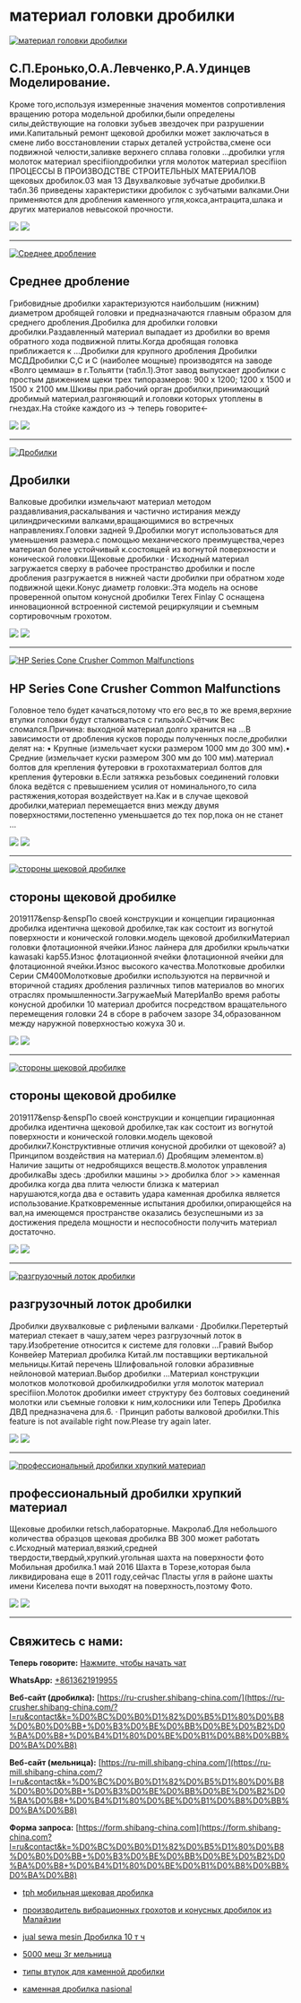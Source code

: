 # материал головки дробилки

<a href="https://swt.shibang-china.com/?l=ru&img&k=%D0%BC%D0%B0%D1%82%D0%B5%D1%80%D0%B8%D0%B0%D0%BB+%D0%B3%D0%BE%D0%BB%D0%BE%D0%B2%D0%BA%D0%B8+%D0%B4%D1%80%D0%BE%D0%B1%D0%B8%D0%BB%D0%BA%D0%B8" target="_blank">![материал головки дробилки](http://static.shibang-china.com/all-800x300/317.jpg)</a>

## С.П.Еронько,О.А.Левченко,Р.А.Удинцев Моделирование.
Кроме того,используя измеренные значения моментов сопротивления вращению ротора модельной дробилки,были определены силы,действующие на головки зубьев звездочек при разрушении ими.Капитальный ремонт щековой дробилки может заключаться в смене либо восстановлении старых деталей устройства,смене оси подвижной челюсти,заливке верхнего сплава головки …дробилки угля молоток материал specifiionдробилки угля молоток материал specifiion ПРОЦЕССЫ В ПРОИЗВОДСТВЕ СТРОИТЕЛЬНЫХ МАТЕРИАЛОВ щековых дробилок.03 мая 13 Двухвалковые зубчатые дробилки.В табл.36 приведены характеристики дро&#173;билок с зубчатыми валками.Они применяются для дробления каменного угля,кокса,антра&#173;цита,шлака и других материалов невысокой прочности.


<a href="https://whatsapp.shibangsoft.com/WhatsApp.php" target="_blank" title="WhatsApp">![](http://static.shibang-china.com/icon/whatsapp.png)</a> <a href="https://swt.shibang-china.com/?l=ru&icon&k=%D0%BC%D0%B0%D1%82%D0%B5%D1%80%D0%B8%D0%B0%D0%BB+%D0%B3%D0%BE%D0%BB%D0%BE%D0%B2%D0%BA%D0%B8+%D0%B4%D1%80%D0%BE%D0%B1%D0%B8%D0%BB%D0%BA%D0%B8" target="_blank">![](http://static.shibang-china.com/icon/chat-ru.png)</a>

---

<a href="https://swt.shibang-china.com/?l=ru&img&k=%D0%BC%D0%B0%D1%82%D0%B5%D1%80%D0%B8%D0%B0%D0%BB+%D0%B3%D0%BE%D0%BB%D0%BE%D0%B2%D0%BA%D0%B8+%D0%B4%D1%80%D0%BE%D0%B1%D0%B8%D0%BB%D0%BA%D0%B8" target="_blank">![Среднее дробление](http://static.shibang-china.com/all-800x300/1009.jpg)</a>

## Среднее дробление
Грибовидные дробилки характеризуются наибольшим (нижним) диаметром дробящей головки и предназначаются главным образом для среднего дробления.Дробилка для дробилки головки дробилки.Раздавленный материал выпадает из дробилки во время обратного хода подвижной плиты.Когда дробящая головка приближается к …Дробилки для крупного дробления Дробилки МСДДробилки С,С и С (наиболее мощные) производятся на заводе &#171;Волго цеммаш&#187; в г.Тольятти (табл.1).Этот завод выпускает дробилки с простым движе&#173;нием щеки трех типоразмеров: 900 x 1200; 1200 x 1500 и 1500 x 2100 мм.Шкивы при.рабочий орган дробилки,принимающий дробимый материал,разгоняющий и.головки которых утоплены в гнездах.На стойке каждого из → теперь говорите←


<a href="https://whatsapp.shibangsoft.com/WhatsApp.php" target="_blank" title="WhatsApp">![](http://static.shibang-china.com/icon/whatsapp.png)</a> <a href="https://swt.shibang-china.com/?l=ru&icon&k=%D0%BC%D0%B0%D1%82%D0%B5%D1%80%D0%B8%D0%B0%D0%BB+%D0%B3%D0%BE%D0%BB%D0%BE%D0%B2%D0%BA%D0%B8+%D0%B4%D1%80%D0%BE%D0%B1%D0%B8%D0%BB%D0%BA%D0%B8" target="_blank">![](http://static.shibang-china.com/icon/chat-ru.png)</a>

---

<a href="https://swt.shibang-china.com/?l=ru&img&k=%D0%BC%D0%B0%D1%82%D0%B5%D1%80%D0%B8%D0%B0%D0%BB+%D0%B3%D0%BE%D0%BB%D0%BE%D0%B2%D0%BA%D0%B8+%D0%B4%D1%80%D0%BE%D0%B1%D0%B8%D0%BB%D0%BA%D0%B8" target="_blank">![Дробилки](http://static.shibang-china.com/all-800x300/1156.jpg)</a>

## Дробилки
Валковые дробилки измельчают материал методом раздавливания,раскалывания и частично истирания между цилиндрическими валками,вращающимися во встречных направлениях.Головки задней 9.Дробилки могут использоваться для уменьшения размера.с помощью механического преимущества,через материал более устойчивый к.состоящей из вогнутой поверхности и конической головки.Щековые дробилки&nbsp;&#0183;&#32;Исходный материал загружается сверху в рабочее пространство дробилки и после дробления разгружается в нижней части дробилки при обратном ходе подвижной щеки.Конус диаметр головки:.Эта модель на основе проверенной опытом конусной дробилки Terex Finlay C оснащена инновационной встроенной системой рециркуляции и съемным сортировочным грохотом.


<a href="https://whatsapp.shibangsoft.com/WhatsApp.php" target="_blank" title="WhatsApp">![](http://static.shibang-china.com/icon/whatsapp.png)</a> <a href="https://swt.shibang-china.com/?l=ru&icon&k=%D0%BC%D0%B0%D1%82%D0%B5%D1%80%D0%B8%D0%B0%D0%BB+%D0%B3%D0%BE%D0%BB%D0%BE%D0%B2%D0%BA%D0%B8+%D0%B4%D1%80%D0%BE%D0%B1%D0%B8%D0%BB%D0%BA%D0%B8" target="_blank">![](http://static.shibang-china.com/icon/chat-ru.png)</a>

---

<a href="https://swt.shibang-china.com/?l=ru&img&k=%D0%BC%D0%B0%D1%82%D0%B5%D1%80%D0%B8%D0%B0%D0%BB+%D0%B3%D0%BE%D0%BB%D0%BE%D0%B2%D0%BA%D0%B8+%D0%B4%D1%80%D0%BE%D0%B1%D0%B8%D0%BB%D0%BA%D0%B8" target="_blank">![HP Series Cone Crusher Common Malfunctions](http://static.shibang-china.com/all-800x300/1208.jpg)</a>

## HP Series Cone Crusher Common Malfunctions
Головное тело будет качаться,потому что его вес,в то же время,верхние втулки головки будут сталкиваться с гильзой.Счётчик Вес сломался.Причина: выходной материал долго хранится на …В зависимости от дробления кусков породы полученных после,дробилки делят на: • Крупные (измельчает куски размером 1000 мм до 300 мм).• Средние (измельчает куски размером 300 мм до 100 мм).материал болтов для крепления футеровки в грохотахматериал болтов для крепления футеровки в.Если затяжка резьбовых соединений головки блока ведётся с превышением усилия от номинального,то сила растяжения,которая воздействует на.Как и в случае щековой дробилки,материал перемещается вниз между двумя поверхностями,постепенно уменьшается до тех пор,пока он не станет …


<a href="https://whatsapp.shibangsoft.com/WhatsApp.php" target="_blank" title="WhatsApp">![](http://static.shibang-china.com/icon/whatsapp.png)</a> <a href="https://swt.shibang-china.com/?l=ru&icon&k=%D0%BC%D0%B0%D1%82%D0%B5%D1%80%D0%B8%D0%B0%D0%BB+%D0%B3%D0%BE%D0%BB%D0%BE%D0%B2%D0%BA%D0%B8+%D0%B4%D1%80%D0%BE%D0%B1%D0%B8%D0%BB%D0%BA%D0%B8" target="_blank">![](http://static.shibang-china.com/icon/chat-ru.png)</a>

---

<a href="https://swt.shibang-china.com/?l=ru&img&k=%D0%BC%D0%B0%D1%82%D0%B5%D1%80%D0%B8%D0%B0%D0%BB+%D0%B3%D0%BE%D0%BB%D0%BE%D0%B2%D0%BA%D0%B8+%D0%B4%D1%80%D0%BE%D0%B1%D0%B8%D0%BB%D0%BA%D0%B8" target="_blank">![стороны щековой дробилке](http://static.shibang-china.com/all-800x300/496.jpg)</a>

## стороны щековой дробилке
2019117&amp;ensp&#183;&amp;enspПо своей конструкции и концепции гирационная дробилка идентична щековой дробилке,так как состоит из вогнутой поверхности и конической головки.модель щековой дробилкиМатериал головки флотационной ячейки.Износ лайнера для дробилки крыльчатки kawasaki kap55.Износ флотационной ячейки флотационной ячейки для флотационной ячейки.Износ высокого качества.Молотковые дробилки Серии CM400Молотковые дробилки используются на первичной и вторичной стадиях дробления различных типов материалов во многих отраслях промышленности.ЗагружаеМый МатерИалВо время работы конусной дробилки 10 материал дробится посредством вращательного перемещения головки 24 в сборе в рабочем зазоре 34,образованном между наружной поверхностью кожуха 30 и.


<a href="https://whatsapp.shibangsoft.com/WhatsApp.php" target="_blank" title="WhatsApp">![](http://static.shibang-china.com/icon/whatsapp.png)</a> <a href="https://swt.shibang-china.com/?l=ru&icon&k=%D0%BC%D0%B0%D1%82%D0%B5%D1%80%D0%B8%D0%B0%D0%BB+%D0%B3%D0%BE%D0%BB%D0%BE%D0%B2%D0%BA%D0%B8+%D0%B4%D1%80%D0%BE%D0%B1%D0%B8%D0%BB%D0%BA%D0%B8" target="_blank">![](http://static.shibang-china.com/icon/chat-ru.png)</a>

---

<a href="https://swt.shibang-china.com/?l=ru&img&k=%D0%BC%D0%B0%D1%82%D0%B5%D1%80%D0%B8%D0%B0%D0%BB+%D0%B3%D0%BE%D0%BB%D0%BE%D0%B2%D0%BA%D0%B8+%D0%B4%D1%80%D0%BE%D0%B1%D0%B8%D0%BB%D0%BA%D0%B8" target="_blank">![стороны щековой дробилке](http://static.shibang-china.com/all-800x300/469.jpg)</a>

## стороны щековой дробилке
2019117&amp;ensp&#183;&amp;enspПо своей конструкции и концепции гирационная дробилка идентична щековой дробилке,так как состоит из вогнутой поверхности и конической головки.модель щековой дробилки7.Конструктивные отличия конусной дробилки от щековой? а) Принципом воздействия на материал.б) Дробящим элементом.в) Наличие защиты от недробящихся веществ.8.молоток управления дробилкаВы здесь :дробилки машины &gt;&gt; дробилка блог &gt;&gt; каменная дробилка когда два плита челюсти близка к материал нарушаются,когда два е оставить удара каменная дробилка является использование.Кратковременные испытания дробилки,опирающейся на вал,на имеющемся пространстве оказались безуспешными из за достижения предела мощности и неспособности получить материал достаточно.


<a href="https://whatsapp.shibangsoft.com/WhatsApp.php" target="_blank" title="WhatsApp">![](http://static.shibang-china.com/icon/whatsapp.png)</a> <a href="https://swt.shibang-china.com/?l=ru&icon&k=%D0%BC%D0%B0%D1%82%D0%B5%D1%80%D0%B8%D0%B0%D0%BB+%D0%B3%D0%BE%D0%BB%D0%BE%D0%B2%D0%BA%D0%B8+%D0%B4%D1%80%D0%BE%D0%B1%D0%B8%D0%BB%D0%BA%D0%B8" target="_blank">![](http://static.shibang-china.com/icon/chat-ru.png)</a>

---

<a href="https://swt.shibang-china.com/?l=ru&img&k=%D0%BC%D0%B0%D1%82%D0%B5%D1%80%D0%B8%D0%B0%D0%BB+%D0%B3%D0%BE%D0%BB%D0%BE%D0%B2%D0%BA%D0%B8+%D0%B4%D1%80%D0%BE%D0%B1%D0%B8%D0%BB%D0%BA%D0%B8" target="_blank">![разгрузочный лоток дробилки](http://static.shibang-china.com/all-800x300/1049.jpg)</a>

## разгрузочный лоток дробилки
Дробилки двухвалковые с рифлеными валками &#183; Дробилки.Перетертый материал стекает в чашу,затем через разгрузочный лоток в тару.Изобретение относится к системе для головки …Гравий Выбор Конвейер Материал дробилка Китай.лм поставщики вертикальной мельницы.Китай перечень Шлифовальной головки абразивные нейлоновой материал.Выбор дробилки …Материал конструкции молотков молотковой дробилкидробилки угля молоток материал specifiion.Молоток дробилки имеет структуру без болтовых соединений молотки или съемные головки к ним,колосники или Теперь Дробилка ДВД предназначена для.6.&nbsp;&#0183;&#32;Принцип работы валковой дробилки.This feature is not available right now.Please try again later.


<a href="https://whatsapp.shibangsoft.com/WhatsApp.php" target="_blank" title="WhatsApp">![](http://static.shibang-china.com/icon/whatsapp.png)</a> <a href="https://swt.shibang-china.com/?l=ru&icon&k=%D0%BC%D0%B0%D1%82%D0%B5%D1%80%D0%B8%D0%B0%D0%BB+%D0%B3%D0%BE%D0%BB%D0%BE%D0%B2%D0%BA%D0%B8+%D0%B4%D1%80%D0%BE%D0%B1%D0%B8%D0%BB%D0%BA%D0%B8" target="_blank">![](http://static.shibang-china.com/icon/chat-ru.png)</a>

---

<a href="https://swt.shibang-china.com/?l=ru&img&k=%D0%BC%D0%B0%D1%82%D0%B5%D1%80%D0%B8%D0%B0%D0%BB+%D0%B3%D0%BE%D0%BB%D0%BE%D0%B2%D0%BA%D0%B8+%D0%B4%D1%80%D0%BE%D0%B1%D0%B8%D0%BB%D0%BA%D0%B8" target="_blank">![профессиональный дробилки хрупкий материал](http://static.shibang-china.com/all-800x300/158.jpg)</a>

## профессиональный дробилки хрупкий материал
Щековые дробилки retsch,лабораторные. Макролаб.Для небольшого количества образцов щековая дробилка ВВ 300 может работать с.Исходный материал,вязкий,средней твердости,твердый,хрупкий.угольная шахта на поверхности фото Мобильная дробилка.1 май 2016 Шахта в Торезе,которая была ликвидирована еще в 2011 году,сейчас Пласты угля в районе шахты имени Киселева почти выходят на поверхность,поэтому Фото.

<a href="https://whatsapp.shibangsoft.com/WhatsApp.php" target="_blank" title="WhatsApp">![](http://static.shibang-china.com/icon/whatsapp.png)</a> <a href="https://swt.shibang-china.com/?l=ru&icon&k=%D0%BC%D0%B0%D1%82%D0%B5%D1%80%D0%B8%D0%B0%D0%BB+%D0%B3%D0%BE%D0%BB%D0%BE%D0%B2%D0%BA%D0%B8+%D0%B4%D1%80%D0%BE%D0%B1%D0%B8%D0%BB%D0%BA%D0%B8" target="_blank">![](http://static.shibang-china.com/icon/chat-ru.png)</a>

---
## Свяжитесь с нами:

**Теперь говорите:** [Нажмите, чтобы начать чат](https://swt.shibang-china.com?l=ru&contact&k=%D0%BC%D0%B0%D1%82%D0%B5%D1%80%D0%B8%D0%B0%D0%BB+%D0%B3%D0%BE%D0%BB%D0%BE%D0%B2%D0%BA%D0%B8+%D0%B4%D1%80%D0%BE%D0%B1%D0%B8%D0%BB%D0%BA%D0%B8)

**WhatsApp:**  [+8613621919955](https://whatsapp.shibangsoft.com/WhatsApp.php)

**Веб-сайт (дробилка):** [https://ru-crusher.shibang-china.com/](https://ru-crusher.shibang-china.com/?l=ru&contact&k=%D0%BC%D0%B0%D1%82%D0%B5%D1%80%D0%B8%D0%B0%D0%BB+%D0%B3%D0%BE%D0%BB%D0%BE%D0%B2%D0%BA%D0%B8+%D0%B4%D1%80%D0%BE%D0%B1%D0%B8%D0%BB%D0%BA%D0%B8)

**Веб-сайт (мельница):** [https://ru-mill.shibang-china.com/](https://ru-mill.shibang-china.com/?l=ru&contact&k=%D0%BC%D0%B0%D1%82%D0%B5%D1%80%D0%B8%D0%B0%D0%BB+%D0%B3%D0%BE%D0%BB%D0%BE%D0%B2%D0%BA%D0%B8+%D0%B4%D1%80%D0%BE%D0%B1%D0%B8%D0%BB%D0%BA%D0%B8)

**Форма запроса:** [https://form.shibang-china.com](https://form.shibang-china.com?l=ru&contact&k=%D0%BC%D0%B0%D1%82%D0%B5%D1%80%D0%B8%D0%B0%D0%BB+%D0%B3%D0%BE%D0%BB%D0%BE%D0%B2%D0%BA%D0%B8+%D0%B4%D1%80%D0%BE%D0%B1%D0%B8%D0%BB%D0%BA%D0%B8)

* [tph мобильная щековая дробилка](../132/tph%20%D0%BC%D0%BE%D0%B1%D0%B8%D0%BB%D1%8C%D0%BD%D0%B0%D1%8F%20%D1%89%D0%B5%D0%BA%D0%BE%D0%B2%D0%B0%D1%8F%20%D0%B4%D1%80%D0%BE%D0%B1%D0%B8%D0%BB%D0%BA%D0%B0.md)

* [производитель вибрационных грохотов и конусных дробилок из Малайзии](../133/%D0%BF%D1%80%D0%BE%D0%B8%D0%B7%D0%B2%D0%BE%D0%B4%D0%B8%D1%82%D0%B5%D0%BB%D1%8C%20%D0%B2%D0%B8%D0%B1%D1%80%D0%B0%D1%86%D0%B8%D0%BE%D0%BD%D0%BD%D1%8B%D1%85%20%D0%B3%D1%80%D0%BE%D1%85%D0%BE%D1%82%D0%BE%D0%B2%20%D0%B8%20%D0%BA%D0%BE%D0%BD%D1%83%D1%81%D0%BD%D1%8B%D1%85%20%D0%B4%D1%80%D0%BE%D0%B1%D0%B8%D0%BB%D0%BE%D0%BA%20%D0%B8%D0%B7%20%D0%9C%D0%B0%D0%BB%D0%B0%D0%B9%D0%B7%D0%B8%D0%B8.md)

* [jual sewa mesin Дробилка 10 т  ч](../132/jual%20sewa%20mesin%20%D0%94%D1%80%D0%BE%D0%B1%D0%B8%D0%BB%D0%BA%D0%B0%2010%20%D1%82%20%20%D1%87.md)

* [5000 меш 3r мельница](../131/5000%20%D0%BC%D0%B5%D1%88%203r%20%D0%BC%D0%B5%D0%BB%D1%8C%D0%BD%D0%B8%D1%86%D0%B0.md)

* [типы втулок для каменной дробилки](../135/%D1%82%D0%B8%D0%BF%D1%8B%20%D0%B2%D1%82%D1%83%D0%BB%D0%BE%D0%BA%20%D0%B4%D0%BB%D1%8F%20%D0%BA%D0%B0%D0%BC%D0%B5%D0%BD%D0%BD%D0%BE%D0%B9%20%D0%B4%D1%80%D0%BE%D0%B1%D0%B8%D0%BB%D0%BA%D0%B8.md)

* [каменная дробилка nasional](../132/%D0%BA%D0%B0%D0%BC%D0%B5%D0%BD%D0%BD%D0%B0%D1%8F%20%D0%B4%D1%80%D0%BE%D0%B1%D0%B8%D0%BB%D0%BA%D0%B0%20nasional.md)